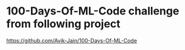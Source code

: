 # 100-Days-Of-ML-Code challenge from following project 
https://github.com/Avik-Jain/100-Days-Of-ML-Code
